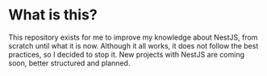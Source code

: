 # What is this?

This repository exists for me to improve my knowledge about NestJS, from scratch until what it is now. Although it all works, it does not follow the best practices, so I decided to stop it. New projects with NestJS are coming soon, better structured and planned.